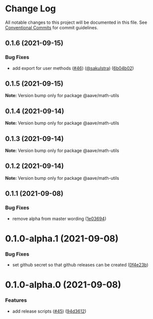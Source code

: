 # Change Log

All notable changes to this project will be documented in this file.
See [Conventional Commits](https://conventionalcommits.org) for commit guidelines.

## 0.1.6 (2021-09-15)


### Bug Fixes

* add export for user methods ([#46](https://github.com/@aave/aave-utilities/issues/46)) ([@sakulstra](https://github.com/sakulstra)) ([6b04b02](https://github.com/@aave/aave-utilities/commit/6b04b02bff78975352d786b9fe06f68cad19b880))





## 0.1.5 (2021-09-15)

**Note:** Version bump only for package @aave/math-utils





## 0.1.4 (2021-09-14)

**Note:** Version bump only for package @aave/math-utils





## 0.1.3 (2021-09-14)

**Note:** Version bump only for package @aave/math-utils





## 0.1.2 (2021-09-14)

**Note:** Version bump only for package @aave/math-utils





## 0.1.1 (2021-09-08)


### Bug Fixes

* remove alpha from master wording ([1e03694](https://github.com/@aave/aave-utilities/commit/1e03694924f7f9f414f1257ba3b2ef4674ef8874))





# 0.1.0-alpha.1 (2021-09-08)


### Bug Fixes

* set github secret so that github releases can be created ([0f4e23b](https://github.com/@aave/aave-utilities/commit/0f4e23b5d72662f4b05a76704fd4d4d68d39c736))





# 0.1.0-alpha.0 (2021-09-08)


### Features

* add release scripts ([#45](https://github.com/@aave/aave-utilities/issues/45)) ([94d3612](https://github.com/@aave/aave-utilities/commit/94d36123b78eff84b061aa096a5c5d0843741676))
